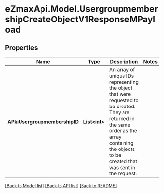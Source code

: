 
# eZmaxApi.Model.UsergroupmembershipCreateObjectV1ResponseMPayload

## Properties

Name | Type | Description | Notes
------------ | ------------- | ------------- | -------------
**APkiUsergroupmembershipID** | **List&lt;int&gt;** | An array of unique IDs representing the object that were requested to be created.  They are returned in the same order as the array containing the objects to be created that was sent in the request. | 

[[Back to Model list]](../README.md#documentation-for-models)
[[Back to API list]](../README.md#documentation-for-api-endpoints)
[[Back to README]](../README.md)

